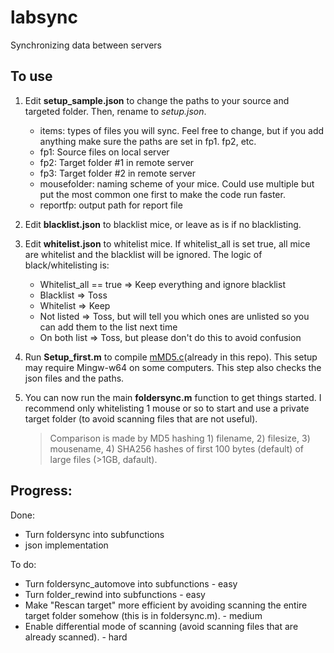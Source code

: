 # labsync
 Synchronizing data between servers

## To use
1. Edit **setup_sample.json** to change the paths to your source and targeted folder. Then, rename to *setup.json*.

   - items: types of files you will sync. Feel free to change, but if you add anything make sure the paths are set in fp1. fp2, etc.
   - fp1: Source files on local server
   - fp2: Target folder #1 in remote server
   - fp3: Target folder #2 in remote server
   - mousefolder: naming scheme of your mice. Could use multiple but put the most common one first to make the code run faster.
   - reportfp: output path for report file
   
2. Edit **blacklist.json** to blacklist mice, or leave as is if no blacklisting.

3. Edit **whitelist.json** to whitelist mice. If whitelist_all is set true, all mice are whitelist and the blacklist will be ignored. The logic of black/whitelisting is:
   - Whitelist_all == true => Keep everything and ignore blacklist
   - Blacklist => Toss
   - Whitelist => Keep
   - Not listed => Toss, but will tell you which ones are unlisted so you can add them to the list next time
   - On both list => Toss, but please don't do this to avoid confusion
   
4. Run **Setup_first.m** to compile [mMD5.c](https://www.mathworks.com/matlabcentral/fileexchange/7919-md5-in-matlab)(already in this repo). This setup may require Mingw-w64 on some computers. This step also checks the json files and the paths.

5. You can now run the main **foldersync.m** function to get things started. I recommend only whitelisting 1 mouse or so to start and use a private target folder (to avoid scanning files that are not useful).
   > Comparison is made by MD5 hashing 1) filename, 2) filesize, 3) mousename, 4) SHA256 hashes of first 100 bytes (default) of large files (>1GB, dafault).

## Progress:
Done:
 - Turn foldersync into subfunctions
 - json implementation

To do:
 - Turn foldersync_automove into subfunctions - easy
 - Turn folder_rewind into subfunctions - easy
 - Make "Rescan target" more efficient by avoiding scanning the entire target folder somehow (this is in foldersync.m). - medium
 - Enable differential mode of scanning (avoid scanning files that are already scanned). - hard
